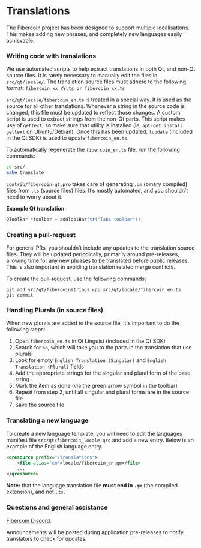Translations
============

The Fibercoin project has been designed to support multiple localisations. This makes adding new phrases, and completely new languages easily achievable.

### Writing code with translations
We use automated scripts to help extract translations in both Qt, and non-Qt source files. It is rarely necessary to manually edit the files in `src/qt/locale/`. The translation source files must adhere to the following format:
`fibercoin_xx_YY.ts or fibercoin_xx.ts`

`src/qt/locale/fibercoin_en.ts` is treated in a special way. It is used as the source for all other translations. Whenever a string in the source code is changed, this file must be updated to reflect those changes. A custom script is used to extract strings from the non-Qt parts. This script makes use of `gettext`, so make sure that utility is installed (ie, `apt-get install gettext` on Ubuntu/Debian). Once this has been updated, `lupdate` (included in the Qt SDK) is used to update `fibercoin_en.ts`.

To automatically regenerate the `fibercoin_en.ts` file, run the following commands:
```sh
cd src/
make translate
```

`contrib/fibercoin-qt.pro` takes care of generating `.qm` (binary compiled) files from `.ts` (source files) files. It’s mostly automated, and you shouldn’t need to worry about it.

**Example Qt translation**
```cpp
QToolBar *toolbar = addToolBar(tr("Tabs toolbar"));
```

### Creating a pull-request
For general PRs, you shouldn’t include any updates to the translation source files. They will be updated periodically, primarily around pre-releases, allowing time for any new phrases to be translated before public releases. This is also important in avoiding translation related merge conflicts.

To create the pull-request, use the following commands:
```
git add src/qt/fibercoinstrings.cpp src/qt/locale/fibercoin_en.ts
git commit
```

### Handling Plurals (in source files)
When new plurals are added to the source file, it's important to do the following steps:

1. Open `fibercoin_en.ts` in Qt Linguist (included in the Qt SDK)
2. Search for `%n`, which will take you to the parts in the translation that use plurals
3. Look for empty `English Translation (Singular)` and `English Translation (Plural)` fields
4. Add the appropriate strings for the singular and plural form of the base string
5. Mark the item as done (via the green arrow symbol in the toolbar)
6. Repeat from step 2, until all singular and plural forms are in the source file
7. Save the source file

### Translating a new language
To create a new language template, you will need to edit the languages manifest file `src/qt/fibercoin_locale.qrc` and add a new entry. Below is an example of the English language entry.

```xml
<qresource prefix="/translations">
    <file alias="en">locale/fibercoin_en.qm</file>
    ...
</qresource>
```

**Note:** that the language translation file **must end in `.qm`** (the compiled extension), and not `.ts`.

### Questions and general assistance
[Fibercoin Discord](https://discord.gg/hUvXmJj).

Announcements will be posted during application pre-releases to notify translators to check for updates.
